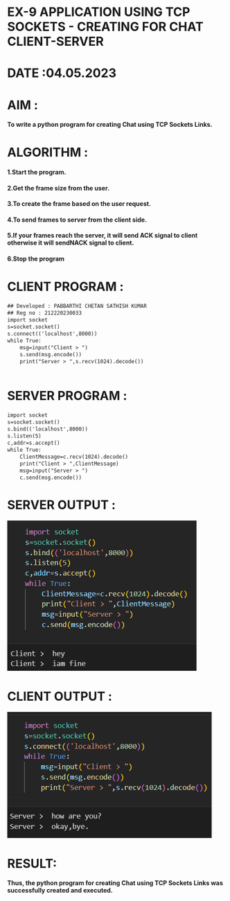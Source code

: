 # EX-9 APPLICATION USING TCP SOCKETS - CREATING FOR CHAT CLIENT-SERVER


# DATE :04.05.2023
# AIM :
#### To write a python program for creating Chat using TCP Sockets Links.

# ALGORITHM :

#### 1.Start the program.
#### 2.Get the frame size from the user.
#### 3.To create the frame based on the user request.
#### 4.To send frames to server from the client side.
#### 5.If your frames reach the server, it will send ACK signal to client otherwise it will sendNACK signal to client.
#### 6.Stop the program


# CLIENT PROGRAM :
```PY
## Developed : PABBARTHI CHETAN SATHISH KUMAR
## Reg no : 212220230033
import socket
s=socket.socket()
s.connect(('localhost',8000))
while True:
    msg=input("Client > ")
    s.send(msg.encode())
    print("Server > ",s.recv(1024).decode())


```
# SERVER PROGRAM :
```PY
import socket
s=socket.socket()
s.bind(('localhost',8000))
s.listen(5)
c,addr=s.accept()
while True:
    ClientMessage=c.recv(1024).decode()
    print("Client > ",ClientMessage)
    msg=input("Server > ")
    c.send(msg.encode())

```

# SERVER OUTPUT :
![output](./server.png)

# CLIENT OUTPUT : 
![output](./client.png)


# RESULT:
#### Thus, the python program for creating Chat using TCP Sockets Links was successfully created and executed.



